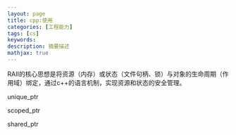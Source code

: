 ```yaml
---
layout: page
title: cpp:使用
categories: [工程能力]
tags: [cs]
keywords: 
description: 摘要描述
mathjax: true
---
```




RAII的核心思想是将资源（内存）或状态（文件句柄、锁）与对象的生命周期（作用域）绑定，通过c++的语言机制，实现资源和状态的安全管理。

unique_ptr

scoped_ptr

shared_ptr